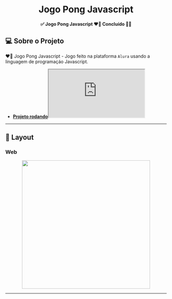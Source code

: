 <h1 align="center"> Jogo Pong Javascript</h1>

<h4 align="center">
 ✅  Jogo Pong Javascript ❤️‍🔥 Concluído 🚀✅
</h4>

## 💻 Sobre o Projeto
❤️‍🔥 Jogo Pong Javascript - Jogo feito na plataforma `Alura` usando a linguagem de programaçáo Javascript. 


- **[Projeto rodando](https://editor.p5js.org/AlessaHikaru/full/6eTj7KMKV)**<iframe src="https://editor.p5js.org/AlessaHikaru/full/6eTj7KMKV"></iframe>

---

## 🎨 Layout

### Web
<p align="center" style="display: flex; align-items: flex-start; justify-content: center;">
  <img alt="" title="#" src="https://media.discordapp.net/attachments/968220165194014750/969789418498035742/unknown.png?width=804&height=452" width="400px">
</ p>


---